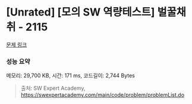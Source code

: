 # [Unrated] [모의 SW 역량테스트] 벌꿀채취 - 2115 

[문제 링크](https://swexpertacademy.com/main/code/problem/problemDetail.do?contestProbId=AV5V4A46AdIDFAWu) 

### 성능 요약

메모리: 29,700 KB, 시간: 171 ms, 코드길이: 2,744 Bytes



> 출처: SW Expert Academy, https://swexpertacademy.com/main/code/problem/problemList.do